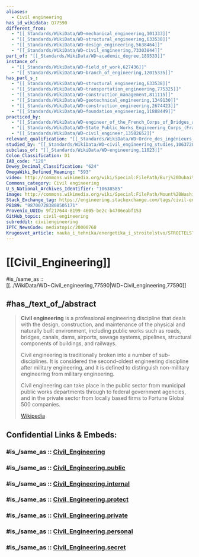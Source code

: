 ```yaml
---
aliases:
  - Civil engineering
has_id_wikidata: Q77590
different_from:
  - "[[_Standards/WikiData/WD~mechanical_engineering,101333]]"
  - "[[_Standards/WikiData/WD~structural_engineering,633538]]"
  - "[[_Standards/WikiData/WD~design_engineering,5638464]]"
  - "[[_Standards/WikiData/WD~civil_engineering,73303844]]"
part_of: "[[_Standards/WikiData/WD~academic_degree,189533]]"
instance_of:
  - "[[_Standards/WikiData/WD~field_of_work,627436]]"
  - "[[_Standards/WikiData/WD~branch_of_engineering,12015335]]"
has_part_s_:
  - "[[_Standards/WikiData/WD~structural_engineering,633538]]"
  - "[[_Standards/WikiData/WD~transportation_engineering,775325]]"
  - "[[_Standards/WikiData/WD~construction_management,811115]]"
  - "[[_Standards/WikiData/WD~geotechnical_engineering,1349130]]"
  - "[[_Standards/WikiData/WD~construction_engineering,2674423]]"
  - "[[_Standards/WikiData/WD~foundation_engineering,11888449]]"
practiced_by:
  - "[[_Standards/WikiData/WD~engineer_of_the_French_Corps_of_Bridges_and_Roads,650012]]"
  - "[[_Standards/WikiData/WD~State_Public_Works_Engineering_Corps_(France),3151036]]"
  - "[[_Standards/WikiData/WD~civil_engineer,13582652]]"
relevant_qualification: "[[_Standards/WikiData/WD~Ordre_des_ingénieurs_du_Québec,782655]]"
studied_by: "[[_Standards/WikiData/WD~civil_engineering_studies,106372013]]"
subclass_of: "[[_Standards/WikiData/WD~engineering,11023]]"
Colon_Classification: D1
IAB_code: "120"
Dewey_Decimal_Classification: "624"
OmegaWiki_Defined_Meaning: "593"
video: http://commons.wikimedia.org/wiki/Special:FilePath/Burj%20Dubai%20Evolution.ogv
Commons_category: Civil engineering
U_S_National_Archives_Identifier: "10638585"
image: http://commons.wikimedia.org/wiki/Special:FilePath/Mount%20Washington%20Cog%20Railway%20October%202021%20020.jpg
Stack_Exchange_tag: https://engineering.stackexchange.com/tags/civil-engineering
P8189: "987007283808505171"
Provenio_UUID: 9f217644-8199-4605-be2c-b4706eabf153
GitHub_topic: civil-engineering
subreddit: civilengineering
IPTC_NewsCode: mediatopic/20000760
Krugosvet_article: nauka_i_tehnika/energetika_i_stroitelstvo/STROITELSTVO_GRAZHDANSKOE.html
---
```


# [[Civil_Engineering]] 

#is_/same_as :: [[../WikiData/WD~Civil_engineering,77590|WD~Civil_engineering,77590]] 

## #has_/text_of_/abstract 

> **Civil engineering** is a professional engineering discipline that deals with the design, construction, 
> and maintenance of the physical and naturally built environment, 
> including public works such as roads, bridges, canals, dams, airports, 
> sewage systems, pipelines, structural components of buildings, and railways.
>
> Civil engineering is traditionally broken into a number of sub-disciplines. 
> It is considered the second-oldest engineering discipline after military engineering, 
> and it is defined to distinguish non-military engineering from military engineering. 
> 
> Civil engineering can take place in the public sector 
> from municipal public works departments through to federal government agencies, 
> and in the private sector from locally based firms to Fortune Global 500 companies.
>
> [Wikipedia](https://en.wikipedia.org/wiki/Civil%20engineering) 


## Confidential Links & Embeds: 

### #is_/same_as :: [Civil_Engineering](/_Standards/Technology/Civil_Engineering.md) 

### #is_/same_as :: [Civil_Engineering.public](/_public/Technology/Civil_Engineering.public.md) 

### #is_/same_as :: [Civil_Engineering.internal](/_internal/Technology/Civil_Engineering.internal.md) 

### #is_/same_as :: [Civil_Engineering.protect](/_protect/Technology/Civil_Engineering.protect.md) 

### #is_/same_as :: [Civil_Engineering.private](/_private/Technology/Civil_Engineering.private.md) 

### #is_/same_as :: [Civil_Engineering.personal](/_personal/Technology/Civil_Engineering.personal.md) 

### #is_/same_as :: [Civil_Engineering.secret](/_secret/Technology/Civil_Engineering.secret.md)

